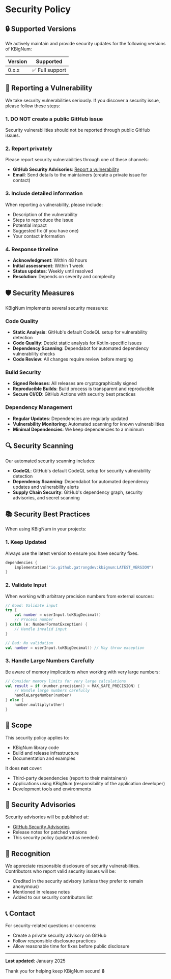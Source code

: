 # Security Policy

## 🔒 Supported Versions

We actively maintain and provide security updates for the following versions of KBigNum:

| Version | Supported          |
| ------- | ------------------ |
| 0.x.x   | ✅ Full support    |

## 🚨 Reporting a Vulnerability

We take security vulnerabilities seriously. If you discover a security issue, please follow these steps:

### 1. **DO NOT** create a public GitHub issue

Security vulnerabilities should not be reported through public GitHub issues.

### 2. Report privately

Please report security vulnerabilities through one of these channels:

- **GitHub Security Advisories**: [Report a vulnerability](https://github.com/gatrongdev/kbignum/security/advisories/new)
- **Email**: Send details to the maintainers (create a private issue for contact)

### 3. Include detailed information

When reporting a vulnerability, please include:

- Description of the vulnerability
- Steps to reproduce the issue
- Potential impact
- Suggested fix (if you have one)
- Your contact information

### 4. Response timeline

- **Acknowledgment**: Within 48 hours
- **Initial assessment**: Within 1 week
- **Status updates**: Weekly until resolved
- **Resolution**: Depends on severity and complexity

## 🛡️ Security Measures

KBigNum implements several security measures:

### Code Quality
- **Static Analysis**: GitHub's default CodeQL setup for vulnerability detection
- **Code Quality**: Detekt static analysis for Kotlin-specific issues  
- **Dependency Scanning**: Dependabot for automated dependency vulnerability checks
- **Code Review**: All changes require review before merging

### Build Security
- **Signed Releases**: All releases are cryptographically signed
- **Reproducible Builds**: Build process is transparent and reproducible
- **Secure CI/CD**: GitHub Actions with security best practices

### Dependency Management
- **Regular Updates**: Dependencies are regularly updated
- **Vulnerability Monitoring**: Automated scanning for known vulnerabilities
- **Minimal Dependencies**: We keep dependencies to a minimum

## 🔍 Security Scanning

Our automated security scanning includes:

- **CodeQL**: GitHub's default CodeQL setup for security vulnerability detection
- **Dependency Scanning**: Dependabot for automated dependency updates and vulnerability alerts
- **Supply Chain Security**: GitHub's dependency graph, security advisories, and secret scanning

## 📚 Security Best Practices

When using KBigNum in your projects:

### 1. Keep Updated
Always use the latest version to ensure you have security fixes.

```kotlin
dependencies {
    implementation("io.github.gatrongdev:kbignum:LATEST_VERSION")
}
```

### 2. Validate Input
When working with arbitrary precision numbers from external sources:

```kotlin
// Good: Validate input
try {
    val number = userInput.toKBigDecimal()
    // Process number
} catch (e: NumberFormatException) {
    // Handle invalid input
}

// Bad: No validation
val number = userInput.toKBigDecimal() // May throw exception
```

### 3. Handle Large Numbers Carefully
Be aware of memory implications when working with very large numbers:

```kotlin
// Consider memory limits for very large calculations
val result = if (number.precision() > MAX_SAFE_PRECISION) {
    // Handle large numbers carefully
    handleLargeNumber(number)
} else {
    number.multiply(other)
}
```

## 🎯 Scope

This security policy applies to:

- KBigNum library code
- Build and release infrastructure
- Documentation and examples

It does **not** cover:

- Third-party dependencies (report to their maintainers)
- Applications using KBigNum (responsibility of the application developer)
- Development tools and environments

## 📝 Security Advisories

Security advisories will be published at:

- [GitHub Security Advisories](https://github.com/gatrongdev/kbignum/security/advisories)
- Release notes for patched versions
- This security policy (updated as needed)

## 🙏 Recognition

We appreciate responsible disclosure of security vulnerabilities. Contributors who report valid security issues will be:

- Credited in the security advisory (unless they prefer to remain anonymous)
- Mentioned in release notes
- Added to our security contributors list

## 📞 Contact

For security-related questions or concerns:

- Create a private security advisory on GitHub
- Follow responsible disclosure practices
- Allow reasonable time for fixes before public disclosure

---

**Last updated**: January 2025

Thank you for helping keep KBigNum secure! 🔒